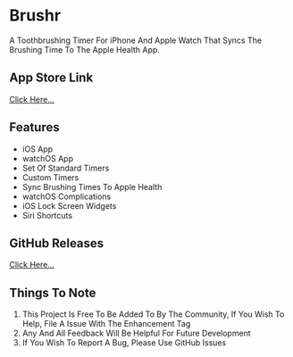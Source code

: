 # Brushr

A Toothbrushing Timer For iPhone And Apple Watch That Syncs The Brushing Time To The Apple Health App. 

## App Store Link

[Click Here...]()

## Features

- iOS App
- watchOS App
- Set Of Standard Timers
- Custom Timers
- Sync Brushing Times To Apple Health
- watchOS Complications
- iOS Lock Screen Widgets
- Siri Shortcuts

## GitHub Releases

[Click Here...](https://github.com/markydoodled/Brushr/releases)

## Things To Note

1. This Project Is Free To Be Added To By The Community, If You Wish To Help, File A Issue With The Enhancement Tag
2. Any And All Feedback Will Be Helpful For Future Development
3. If You Wish To Report A Bug, Please Use GitHub Issues
